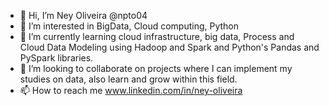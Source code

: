 - 👋 Hi, I’m Ney Oliveira @npto04
- 👀 I’m interested in BigData, Cloud computing, Python
- 🌱 I’m currently learning cloud infrastructure, big data, 
      Process and Cloud Data Modeling using Hadoop and Spark and Python's Pandas and PySpark libraries.
- 💞️ I’m looking to collaborate on projects where I can implement my studies on data, also learn and grow within this field.
- 📫 How to reach me www.linkedin.com/in/ney-oliveira 

